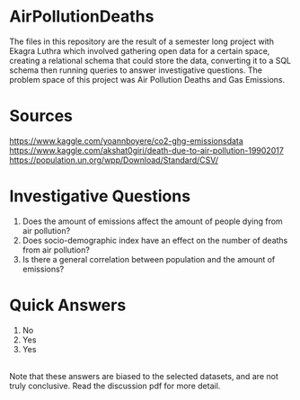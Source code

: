 # AirPollutionDeaths
The files in this repository are the result of a semester long project with Ekagra Luthra which involved gathering open data for a certain space, creating a relational schema that could store the data, converting it to a SQL schema then running queries to answer investigative questions. The problem space of this project was Air Pollution Deaths and Gas Emissions.
# Sources
https://www.kaggle.com/yoannboyere/co2-ghg-emissionsdata <br/>
https://www.kaggle.com/akshat0giri/death-due-to-air-pollution-19902017 <br/>
https://population.un.org/wpp/Download/Standard/CSV/

# Investigative Questions

1. Does the amount of emissions affect the amount of people dying from air pollution? <br/>
2. Does socio-demographic index have an effect on the number of deaths from air
pollution? <br/>
3. Is there a general correlation between population and the amount of emissions?

# Quick Answers
1. No <br/>
2. Yes <br/>
3. Yes <br/> <br/>

Note that these answers are biased to the selected datasets, and are not truly conclusive. Read the discussion pdf for more detail.

